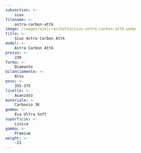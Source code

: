 ```yaml
---
subsection: >-
    siux
filename: >-
    astra-carbon-attk
image: /images/wiki/racchette/siux-astra-carbon-attk.webp
title: >-
    Siux Astra Carbon Attk
model: >-
    Astra Carbon Attk
prezzo: >-
    239
forma: >-
    Diamante
bilanciamento: >-
    Alto
peso: >-
    355-375
livello: >-
    Avanzato
materiale: >-
    Carbonio 3K
gomma: >-
    Eva Ultra Soft
superficie: >-
    Lisica
gamma: >-
    Premium
weight: >-
    -21
---
```

